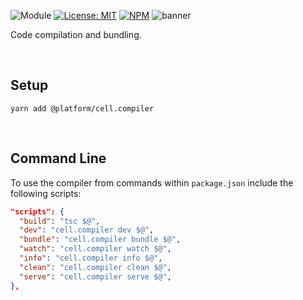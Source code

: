 ![Module](https://img.shields.io/badge/%40platform-cell.compiler-%23EA4E7E.svg)
[![License: MIT](https://img.shields.io/badge/license-MIT-blue.svg)](https://opensource.org/licenses/MIT)
[![NPM](https://img.shields.io/npm/v/@platform/cell.compiler.svg?colorB=blue&style=flat)](https://www.npmjs.com/package/@platform/cell.compiler)
![banner](https://user-images.githubusercontent.com/185555/95702738-a6a88380-0ca9-11eb-948c-c17317e4d7cd.png)

Code compilation and bundling.

<p>&nbsp;</p>

## Setup

    yarn add @platform/cell.compiler

<p>&nbsp;</p>

## Command Line

To use the compiler from commands within `package.json` include the following scripts:

```json
"scripts": {
  "build": "tsc $@",
  "dev": "cell.compiler dev $@",
  "bundle": "cell.compiler bundle $@",
  "watch": "cell.compiler watch $@",
  "info": "cell.compiler info $@",
  "clean": "cell.compiler clean $@",
  "serve": "cell.compiler serve $@",
},
```

<p>&nbsp;</p>
<p>&nbsp;</p>
